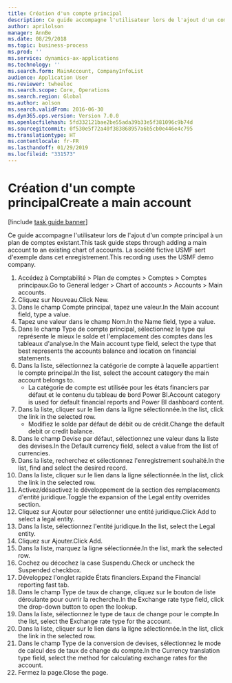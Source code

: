 ```yaml
---
title: Création d'un compte principal
description: Ce guide accompagne l'utilisateur lors de l'ajout d'un compte principal à un plan de comptes existant.
author: aprilolson
manager: AnnBe
ms.date: 08/29/2018
ms.topic: business-process
ms.prod: ''
ms.service: dynamics-ax-applications
ms.technology: ''
ms.search.form: MainAccount, CompanyInfoList
audience: Application User
ms.reviewer: twheeloc
ms.search.scope: Core, Operations
ms.search.region: Global
ms.author: aolson
ms.search.validFrom: 2016-06-30
ms.dyn365.ops.version: Version 7.0.0
ms.openlocfilehash: 5fd332121bae2be55ada39b33e5f381096c9b74d
ms.sourcegitcommit: 0f530e5f72a40f383868957a6b5cb0e446e4c795
ms.translationtype: HT
ms.contentlocale: fr-FR
ms.lasthandoff: 01/29/2019
ms.locfileid: "331573"
---
```

# <a name="create-a-main-account"></a><span data-ttu-id="9dc97-103">Création d'un compte principal</span><span class="sxs-lookup"><span data-stu-id="9dc97-103">Create a main account</span></span>

[!include [task guide banner](../../includes/task-guide-banner.md)]

<span data-ttu-id="9dc97-104">Ce guide accompagne l'utilisateur lors de l'ajout d'un compte principal à un plan de comptes existant.</span><span class="sxs-lookup"><span data-stu-id="9dc97-104">This task guide steps through adding a main account to an existing chart of accounts.</span></span> <span data-ttu-id="9dc97-105">La société fictive USMF sert d'exemple dans cet enregistrement.</span><span class="sxs-lookup"><span data-stu-id="9dc97-105">This recording uses the USMF demo company.</span></span>  

1. <span data-ttu-id="9dc97-106">Accédez à Comptabilité > Plan de comptes > Comptes > Comptes principaux.</span><span class="sxs-lookup"><span data-stu-id="9dc97-106">Go to General ledger > Chart of accounts > Accounts > Main accounts.</span></span>
2. <span data-ttu-id="9dc97-107">Cliquez sur Nouveau.</span><span class="sxs-lookup"><span data-stu-id="9dc97-107">Click New.</span></span>
3. <span data-ttu-id="9dc97-108">Dans le champ Compte principal, tapez une valeur.</span><span class="sxs-lookup"><span data-stu-id="9dc97-108">In the Main account field, type a value.</span></span>
4. <span data-ttu-id="9dc97-109">Tapez une valeur dans le champ Nom.</span><span class="sxs-lookup"><span data-stu-id="9dc97-109">In the Name field, type a value.</span></span>
5. <span data-ttu-id="9dc97-110">Dans le champ Type de compte principal, sélectionnez le type qui représente le mieux le solde et l'emplacement des comptes dans les tableaux d'analyse.</span><span class="sxs-lookup"><span data-stu-id="9dc97-110">In the Main account type field, select the type that best represents the accounts balance and location on financial statements.</span></span>
6. <span data-ttu-id="9dc97-111">Dans la liste, sélectionnez la catégorie de compte à laquelle appartient le compte principal.</span><span class="sxs-lookup"><span data-stu-id="9dc97-111">In the list, select the account category the main account belongs to.</span></span>
    * <span data-ttu-id="9dc97-112">La catégorie de compte est utilisée pour les états financiers par défaut et le contenu du tableau de bord Power BI.</span><span class="sxs-lookup"><span data-stu-id="9dc97-112">Account category is used for default financial reports and Power BI dashboard content.</span></span>  
7. <span data-ttu-id="9dc97-113">Dans la liste, cliquer sur le lien dans la ligne sélectionnée.</span><span class="sxs-lookup"><span data-stu-id="9dc97-113">In the list, click the link in the selected row.</span></span>
    * <span data-ttu-id="9dc97-114">Modifiez le solde par défaut de débit ou de crédit.</span><span class="sxs-lookup"><span data-stu-id="9dc97-114">Change the default debit or credit balance.</span></span>  
8. <span data-ttu-id="9dc97-115">Dans le champ Devise par défaut, sélectionnez une valeur dans la liste des devises.</span><span class="sxs-lookup"><span data-stu-id="9dc97-115">In the Default currency field, select a value from the list of currencies.</span></span>
9. <span data-ttu-id="9dc97-116">Dans la liste, recherchez et sélectionnez l'enregistrement souhaité.</span><span class="sxs-lookup"><span data-stu-id="9dc97-116">In the list, find and select the desired record.</span></span>
10. <span data-ttu-id="9dc97-117">Dans la liste, cliquer sur le lien dans la ligne sélectionnée.</span><span class="sxs-lookup"><span data-stu-id="9dc97-117">In the list, click the link in the selected row.</span></span>
11. <span data-ttu-id="9dc97-118">Activez/désactivez le développement de la section des remplacements d'entité juridique.</span><span class="sxs-lookup"><span data-stu-id="9dc97-118">Toggle the expansion of the Legal entity overrides section.</span></span>
12. <span data-ttu-id="9dc97-119">Cliquez sur Ajouter pour sélectionner une entité juridique.</span><span class="sxs-lookup"><span data-stu-id="9dc97-119">Click Add to select a legal entity.</span></span>
13. <span data-ttu-id="9dc97-120">Dans la liste, sélectionnez l'entité juridique.</span><span class="sxs-lookup"><span data-stu-id="9dc97-120">In the list, select the Legal entity.</span></span>
14. <span data-ttu-id="9dc97-121">Cliquez sur Ajouter.</span><span class="sxs-lookup"><span data-stu-id="9dc97-121">Click Add.</span></span>
15. <span data-ttu-id="9dc97-122">Dans la liste, marquez la ligne sélectionnée.</span><span class="sxs-lookup"><span data-stu-id="9dc97-122">In the list, mark the selected row.</span></span>
16. <span data-ttu-id="9dc97-123">Cochez ou décochez la case Suspendu.</span><span class="sxs-lookup"><span data-stu-id="9dc97-123">Check or uncheck the Suspended checkbox.</span></span>
17. <span data-ttu-id="9dc97-124">Développez l'onglet rapide États financiers.</span><span class="sxs-lookup"><span data-stu-id="9dc97-124">Expand the Financial reporting fast tab.</span></span>
18. <span data-ttu-id="9dc97-125">Dans le champ Type de taux de change, cliquez sur le bouton de liste déroulante pour ouvrir la recherche.</span><span class="sxs-lookup"><span data-stu-id="9dc97-125">In the Exchange rate type field, click the drop-down button to open the lookup.</span></span>
19. <span data-ttu-id="9dc97-126">Dans la liste, sélectionnez le type de taux de change pour le compte.</span><span class="sxs-lookup"><span data-stu-id="9dc97-126">In the list, select the Exchange rate type for the account.</span></span>
20. <span data-ttu-id="9dc97-127">Dans la liste, cliquer sur le lien dans la ligne sélectionnée.</span><span class="sxs-lookup"><span data-stu-id="9dc97-127">In the list, click the link in the selected row.</span></span>
21. <span data-ttu-id="9dc97-128">Dans le champ Type de la conversion de devises, sélectionnez le mode de calcul des de taux de change du compte.</span><span class="sxs-lookup"><span data-stu-id="9dc97-128">In the Currency translation type field, select the method for calculating exchange rates for the account.</span></span>
22. <span data-ttu-id="9dc97-129">Fermez la page.</span><span class="sxs-lookup"><span data-stu-id="9dc97-129">Close the page.</span></span>

